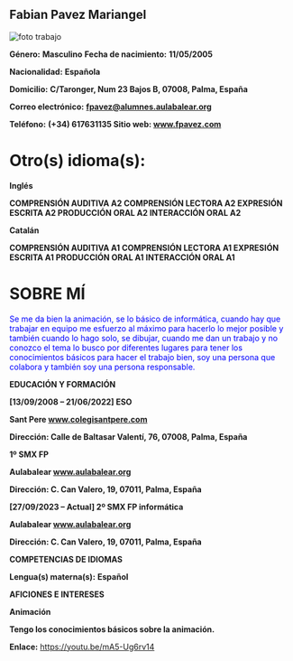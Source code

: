 ## Fabian Pavez Mariangel

![foto trabajo](https://cdn.openart.ai/stable_diffusion/2c302c0a1def5a7b1d41a04ffac3351ad825a0bb_2000x2000.webp)

__**Género:**__ **Masculino** __**Fecha de nacimiento:**__ **11/05/2005**

__**Nacionalidad:**__ **Española**

__**Domicilio:**__ **C/Taronger, Num 23 Bajos B, 07008, Palma, España**

__**Correo electrónico:**__ **fpavez@alumnes.aulabalear.org**

__**Teléfono:**__ **(+34) 617631135 Sitio web: www.fpavez.com**

# Otro(s) idioma(s):

__**Inglés**__

**COMPRENSIÓN AUDITIVA A2 COMPRENSIÓN LECTORA A2 EXPRESIÓN ESCRITA A2
PRODUCCIÓN ORAL A2 INTERACCIÓN ORAL A2**

__**Catalán**__

**COMPRENSIÓN AUDITIVA A1 COMPRENSIÓN LECTORA A1 EXPRESIÓN ESCRITA A1
PRODUCCIÓN ORAL A1 INTERACCIÓN ORAL A1**

# SOBRE MÍ

<span style="color:blue">Se me da bien la animación, se lo básico de
informática, cuando hay que trabajar
en equipo me esfuerzo al máximo para hacerlo lo mejor posible y también
cuando lo hago solo, se dibujar, cuando me dan un trabajo y no conozco el tema
lo busco por diferentes lugares para tener los conocimientos básicos para hacer
el trabajo bien, soy una persona que colabora y también soy una persona
responsable.</span>

**EDUCACIÓN Y FORMACIÓN**

**[13/09/2008 – 21/06/2022] ESO**

__Sant Pere www.colegisantpere.com__

__Dirección: Calle de Baltasar Valentí, 76, 07008, Palma, España__

**1º SMX FP**

__Aulabalear www.aulabalear.org__

__Dirección: C. Can Valero, 19, 07011, Palma, España__

**[27/09/2023 – Actual] 2º SMX FP informática**

__Aulabalear www.aulabalear.org__

__Dirección: C. Can Valero, 19, 07011, Palma, España__

**COMPETENCIAS DE IDIOMAS**

**Lengua(s) materna(s):** __Español__

**AFICIONES E INTERESES**

__Animación__

__Tengo los conocimientos básicos sobre la animación.__

**Enlace:** https://youtu.be/mA5-Ug6rv14
